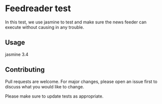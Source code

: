 # Feedreader test 
In this test, we use jasmine to test and make sure the news feeder can execute without causing in any trouble.

## Usage
jasmine 3.4

## Contributing
Pull requests are welcome. For major changes, please open an issue first to discuss what you would like to change.

Please make sure to update tests as appropriate.
